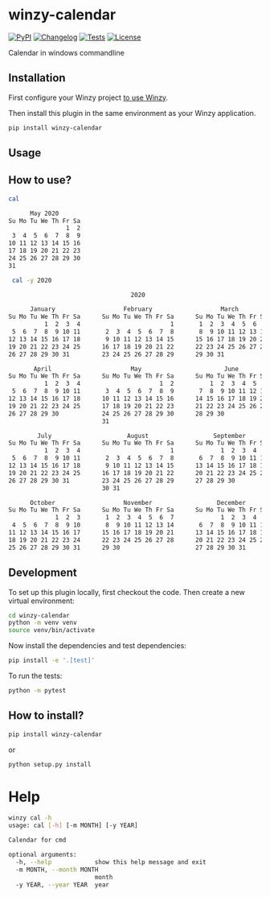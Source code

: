 # winzy-calendar

[![PyPI](https://img.shields.io/pypi/v/winzy-calendar.svg)](https://pypi.org/project/winzy-calendar/)
[![Changelog](https://img.shields.io/github/v/release/sukhbinder/winzy-calendar?include_prereleases&label=changelog)](https://github.com/sukhbinder/winzy-calendar/releases)
[![Tests](https://github.com/sukhbinder/winzy-calendar/workflows/Test/badge.svg)](https://github.com/sukhbinder/winzy-calendar/actions?query=workflow%3ATest)
[![License](https://img.shields.io/badge/license-Apache%202.0-blue.svg)](https://github.com/sukhbinder/winzy-calendar/blob/main/LICENSE)

Calendar in windows commandline

## Installation

First configure your Winzy project [to use Winzy](https://github.com/sukhbinder/winzy).

Then install this plugin in the same environment as your Winzy application.
```bash
pip install winzy-calendar
```
## Usage

## How to use?

```bash
cal

      May 2020
Su Mo Tu We Th Fr Sa
                1  2
 3  4  5  6  7  8  9
10 11 12 13 14 15 16
17 18 19 20 21 22 23
24 25 26 27 28 29 30
31
```

```bash
 cal -y 2020

                                  2020

      January                   February                   March
Su Mo Tu We Th Fr Sa      Su Mo Tu We Th Fr Sa      Su Mo Tu We Th Fr Sa
          1  2  3  4                         1       1  2  3  4  5  6  7
 5  6  7  8  9 10 11       2  3  4  5  6  7  8       8  9 10 11 12 13 14
12 13 14 15 16 17 18       9 10 11 12 13 14 15      15 16 17 18 19 20 21
19 20 21 22 23 24 25      16 17 18 19 20 21 22      22 23 24 25 26 27 28
26 27 28 29 30 31         23 24 25 26 27 28 29      29 30 31

       April                      May                       June
Su Mo Tu We Th Fr Sa      Su Mo Tu We Th Fr Sa      Su Mo Tu We Th Fr Sa
          1  2  3  4                      1  2          1  2  3  4  5  6
 5  6  7  8  9 10 11       3  4  5  6  7  8  9       7  8  9 10 11 12 13
12 13 14 15 16 17 18      10 11 12 13 14 15 16      14 15 16 17 18 19 20
19 20 21 22 23 24 25      17 18 19 20 21 22 23      21 22 23 24 25 26 27
26 27 28 29 30            24 25 26 27 28 29 30      28 29 30
                          31

        July                     August                  September
Su Mo Tu We Th Fr Sa      Su Mo Tu We Th Fr Sa      Su Mo Tu We Th Fr Sa
          1  2  3  4                         1             1  2  3  4  5
 5  6  7  8  9 10 11       2  3  4  5  6  7  8       6  7  8  9 10 11 12
12 13 14 15 16 17 18       9 10 11 12 13 14 15      13 14 15 16 17 18 19
19 20 21 22 23 24 25      16 17 18 19 20 21 22      20 21 22 23 24 25 26
26 27 28 29 30 31         23 24 25 26 27 28 29      27 28 29 30
                          30 31

      October                   November                  December
Su Mo Tu We Th Fr Sa      Su Mo Tu We Th Fr Sa      Su Mo Tu We Th Fr Sa
             1  2  3       1  2  3  4  5  6  7             1  2  3  4  5
 4  5  6  7  8  9 10       8  9 10 11 12 13 14       6  7  8  9 10 11 12
11 12 13 14 15 16 17      15 16 17 18 19 20 21      13 14 15 16 17 18 19
18 19 20 21 22 23 24      22 23 24 25 26 27 28      20 21 22 23 24 25 26
25 26 27 28 29 30 31      29 30                     27 28 29 30 31

```

## Development

To set up this plugin locally, first checkout the code. Then create a new virtual environment:
```bash
cd winzy-calendar
python -m venv venv
source venv/bin/activate
```
Now install the dependencies and test dependencies:
```bash
pip install -e '.[test]'
```
To run the tests:
```bash
python -m pytest
```


## How to install?

```bash
pip install winzy-calendar
```
or

```bash
python setup.py install
```

# Help

```bash
winzy cal -h
usage: cal [-h] [-m MONTH] [-y YEAR]

Calendar for cmd

optional arguments:
  -h, --help            show this help message and exit
  -m MONTH, --month MONTH
                        month
  -y YEAR, --year YEAR  year
```
